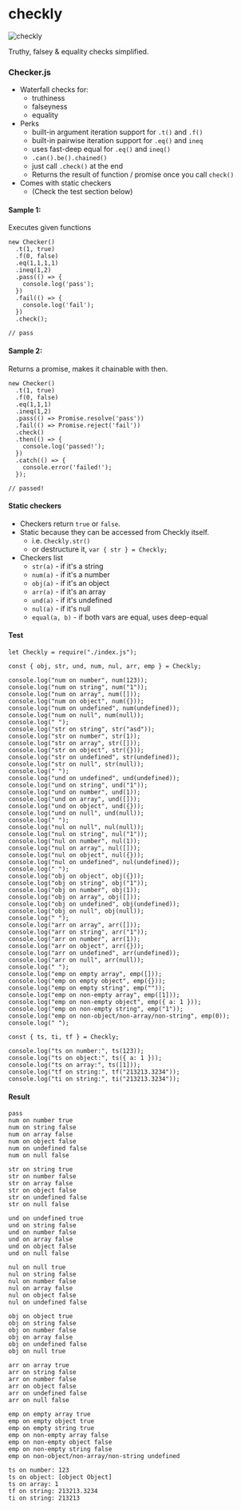 # checkly

![checkly](https://i.imgur.com/29tOS0o.png)

Truthy, falsey &amp; equality checks simplified.

### Checker.js

* Waterfall checks for:
  * truthiness
  * falseyness
  * equality
* Perks
  * built-in argument iteration support for `.t()` and `.f()`
  * built-in pairwise iteration support for `.eq()` and `ineq`
  * uses fast-deep equal for `.eq()` and `ineq()`
  * `.can().be().chained()`
  * just call `.check()` at the end
  * Returns the result of function / promise once you call `check()`
* Comes with static checkers
  * (Check the test section below)

#### Sample 1:

Executes given functions
```
new Checker()
  .t(1, true)
  .f(0, false)
  .eq(1,1,1,1)
  .ineq(1,2)
  .pass(() => {
    console.log('pass');
  })
  .fail(() => {
  	console.log('fail');
  })
  .check();

// pass
```

#### Sample 2:

Returns a promise, makes it chainable with then.
```
new Checker()
  .t(1, true)
  .f(0, false)
  .eq(1,1,1)
  .ineq(1,2)
  .pass(() => Promise.resolve('pass'))
  .fail(() => Promise.reject('fail'))
  .check()
  .then(() => {
  	console.log('passed!');
  })
  .catch(() => {
  	console.error('failed!');
  });

// passed!
```

#### Static checkers 

* Checkers return `true` or `false`.
* Static because they can be accessed from Checkly itself.
  * i.e. `Checkly.str()`
  * or destructure it, `var { str } = Checkly;`
* Checkers list
  * `str(a)` - if it's a string
  * `num(a)` - if it's a number
  * `obj(a)` - if it's an object
  * `arr(a)` - if it's an array
  * `und(a)` - if it's undefined
  * `nul(a)` - if it's null
  * `equal(a, b)` - if both vars are equal, uses deep-equal
  
#### Test
  
```
let Checkly = require("./index.js");

const { obj, str, und, num, nul, arr, emp } = Checkly;

console.log("num on number", num(123));
console.log("num on string", num("1"));
console.log("num on array", num([]));
console.log("num on object", num({}));
console.log("num on undefined", num(undefined));
console.log("num on null", num(null));
console.log(" ");
console.log("str on string", str("asd"));
console.log("str on number", str(1));
console.log("str on array", str([]));
console.log("str on object", str({}));
console.log("str on undefined", str(undefined));
console.log("str on null", str(null));
console.log(" ");
console.log("und on undefined", und(undefined));
console.log("und on string", und("1"));
console.log("und on number", und(1));
console.log("und on array", und([]));
console.log("und on object", und({}));
console.log("und on null", und(null));
console.log(" ");
console.log("nul on null", nul(null));
console.log("nul on string", nul("1"));
console.log("nul on number", nul(1));
console.log("nul on array", nul([]));
console.log("nul on object", nul({}));
console.log("nul on undefined", nul(undefined));
console.log(" ");
console.log("obj on object", obj({}));
console.log("obj on string", obj("1"));
console.log("obj on number", obj(1));
console.log("obj on array", obj([]));
console.log("obj on undefined", obj(undefined));
console.log("obj on null", obj(null));
console.log(" ");
console.log("arr on array", arr([]));
console.log("arr on string", arr("1"));
console.log("arr on number", arr(1));
console.log("arr on object", arr({}));
console.log("arr on undefined", arr(undefined));
console.log("arr on null", arr(null));
console.log(" ");
console.log("emp on empty array", emp([]));
console.log("emp on empty object", emp({}));
console.log("emp on empty string", emp(""));
console.log("emp on non-empty array", emp([1]));
console.log("emp on non-empty object", emp({ a: 1 }));
console.log("emp on non-empty string", emp("1"));
console.log("emp on non-object/non-array/non-string", emp(0));
console.log(" ");

const { ts, ti, tf } = Checkly;

console.log("ts on number:", ts(123));
console.log("ts on object:", ts({ a: 1 }));
console.log("ts on array:", ts([1]));
console.log("tf on string:", tf("213213.3234"));
console.log("ti on string:", ti("213213.3234"));
```

#### Result

```
pass
num on number true
num on string false
num on array false
num on object false
num on undefined false
num on null false

str on string true
str on number false
str on array false
str on object false
str on undefined false
str on null false

und on undefined true
und on string false
und on number false
und on array false
und on object false
und on null false

nul on null true
nul on string false
nul on number false
nul on array false
nul on object false
nul on undefined false

obj on object true
obj on string false
obj on number false
obj on array false
obj on undefined false
obj on null true

arr on array true
arr on string false
arr on number false
arr on object false
arr on undefined false
arr on null false

emp on empty array true
emp on empty object true
emp on empty string true
emp on non-empty array false
emp on non-empty object false
emp on non-empty string false
emp on non-object/non-array/non-string undefined

ts on number: 123
ts on object: [object Object]
ts on array: 1
tf on string: 213213.3234
ti on string: 213213
```